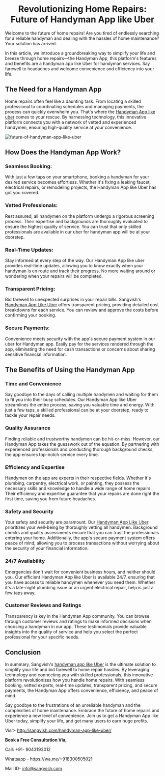 <h1 align="center">Revolutionizing Home Repairs: Future of Handyman App like Uber</h1>

Welcome to the future of home repairs! Are you tired of endlessly searching for a reliable handyman and dealing with the hassles of home maintenance? Your solution has arrived. 

In this article, we introduce a groundbreaking way to simplify your life and breeze through home repairs—the Handyman App, this platform's features and benefits are a handyman app like Uber for handyman services. Say farewell to headaches and welcome convenience and efficiency into your life.

## The Need for a Handyman App
Home repairs often feel like a daunting task. From locating a skilled professional to coordinating schedules and managing payments, the process can quickly overwhelm you. That's where the [Handyman App like uber](http://sangvish.com/handyman-app-like-uber/) comes to your rescue. By harnessing technology, this innovative platform connects you with a network of vetted and experienced handymen, ensuring high-quality service at your convenience.

![future-of-handyman-app-like-uber](https://github.com/Simonleo159/uber-for-handyman-app-/assets/151748973/04df1bc1-cdce-48d5-9ea8-f531fa7403e5)

## How Does the Handyman App Work?
### Seamless Booking: 
With just a few taps on your smartphone, booking a handyman for your desired service becomes effortless. Whether it's fixing a leaking faucet, electrical repairs, or remodeling projects, the Handyman App like Uber has got you covered.
### Vetted Professionals: 
Rest assured, all handymen on the platform undergo a rigorous screening process. Their expertise and backgrounds are thoroughly evaluated to ensure the highest quality of service. You can trust that only skilled professionals are available in our uber for handyman app will be at your doorstep.
### Real-Time Updates: 
Stay informed at every step of the way. Our Handyman App like uber provides real-time updates, allowing you to know exactly when your handyman is en route and track their progress. No more waiting around or wondering when your repairs will be completed.
### Transparent Pricing: 
Bid farewell to unexpected surprises in your repair bills. Sangvish's [Handyman App Like Uber](http://sangvish.com/handyman-app-like-uber/) offers transparent pricing, providing detailed cost breakdowns for each service. You can review and approve the costs before confirming your booking.
### Secure Payments: 
Convenience meets security with the app's secure payment system in our uber for Handyman app. Easily pay for the services rendered through the app, eliminating the need for cash transactions or concerns about sharing sensitive financial information.

## The Benefits of Using the Handyman App
### Time and Convenience
Say goodbye to the days of calling multiple handymen and waiting for them to fit you into their busy schedules. Our Handyman App like Uber streamlines the entire process, saving you valuable time and energy. With just a few taps, a skilled professional can be at your doorstep, ready to tackle your repair needs.
### Quality Assurance
Finding reliable and trustworthy handymen can be hit-or-miss. However, our Handyman App takes the guesswork out of the equation. By partnering with experienced professionals and conducting thorough background checks, the app ensures top-notch service every time.
### Efficiency and Expertise
Handymen on the app are experts in their respective fields. Whether it's plumbing, carpentry, electrical work, or painting, they possess the necessary skills and knowledge to handle a wide range of home repairs. Their efficiency and expertise guarantee that your repairs are done right the first time, saving you from future headaches.
### Safety and Security
Your safety and security are paramount. Our [Handyman App Like Uber](http://sangvish.com/handyman-app-like-uber/) prioritizes your well-being by thoroughly vetting all handymen. Background checks and quality assessments ensure that you can trust the professionals entering your home. Additionally, the app's secure payment system offers peace of mind, allowing you to process transactions without worrying about the security of your financial information.
### 24/7 Availability
Emergencies don't wait for convenient business hours, and neither should you. Our efficient Handyman App like Uber is available 24/7, ensuring that you have access to reliable handymen whenever you need them. Whether it's a late-night plumbing issue or an urgent electrical repair, help is just a few taps away.
### Customer Reviews and Ratings
Transparency is key in the Handyman App community. You can browse through customer reviews and ratings to make informed decisions when choosing a handyman in our app. These testimonials provide valuable insights into the quality of service and help you select the perfect professional for your specific needs.

## Conclusion
In summary,  Sangvish's [handyman app like Uber](http://sangvish.com/handyman-app-like-uber/) is the ultimate solution to simplify your life and bid farewell to home repair hassles. By leveraging technology and connecting you with skilled professionals, this innovative platform revolutionizes how you handle home repairs. With seamless booking, vetted experts, real-time updates, transparent pricing, and secure payments, the Handyman App offers convenience, efficiency, and peace of mind.

Say goodbye to the frustrations of an unreliable handyman and the complexities of home maintenance. Embrace the future of home repairs and experience a new level of convenience. Join us to get a Handyman App like Uber today, simplify your life, and get many users to earn huge profits. 

Visit- http://sangvish.com/handyman-app-like-uber/ 

**Book a Free Consultation Via,**

Call: +91- 9043193012

Whatsapp - https://wa.me/+918300505021 

Mail ID-  [info@sangvish.com](mailto:info@sangvish.com)
